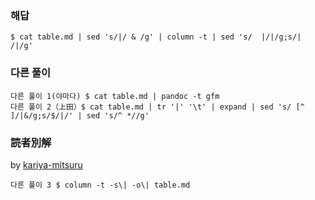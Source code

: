 ### 해답
```
$ cat table.md | sed 's/|/ & /g' | column -t | sed 's/  |/|/g;s/|  /|/g'
```
### 다른 풀이
```
다른 풀이 1(야마다) $ cat table.md | pandoc -t gfm
다른 풀이 2（上田）$ cat table.md | tr '|' '\t' | expand | sed 's/ [^ ]/|&/g;s/$/|/' | sed 's/^ *//g'
```

 ### 読者別解

 by [kariya-mitsuru](https://github.com/kariya-mitsuru)

```
다른 풀이 3 $ column -t -s\| -o\| table.md
```
